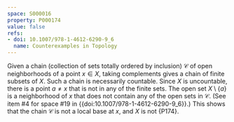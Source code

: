 ```yaml
---
space: S000016
property: P000174
value: false
refs:
- doi: 10.1007/978-1-4612-6290-9_6
  name: Counterexamples in Topology
---
```


Given a chain (collection of sets totally ordered by inclusion) $\mathscr C$ of open neighborhoods of a point $x\in X$, taking complements gives a chain of finite subsets of $X$.  Such a chain is necessarily countable.  Since $X$ is uncountable, there is a point $a\ne x$ that is not in any of the finite sets.  The open set $X\setminus\{a\}$ is a neighborhood of $x$ that does not contain any of the open sets in $\mathscr C$. (See item #4 for space #19 in {{doi:10.1007/978-1-4612-6290-9_6}}.)  This shows that the chain $\mathscr C$ is not a local base at $x$, and $X$ is not {P174}.
